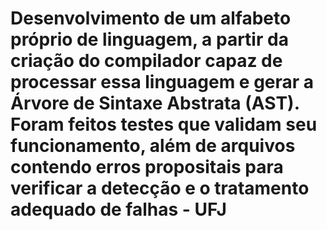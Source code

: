 # Desenvolvimento de um alfabeto próprio de linguagem, a partir da criação do compilador capaz de processar essa linguagem e gerar a Árvore de Sintaxe Abstrata (AST). Foram feitos testes que validam seu funcionamento, além de arquivos contendo erros propositais para verificar a detecção e o tratamento adequado de falhas - UFJ
